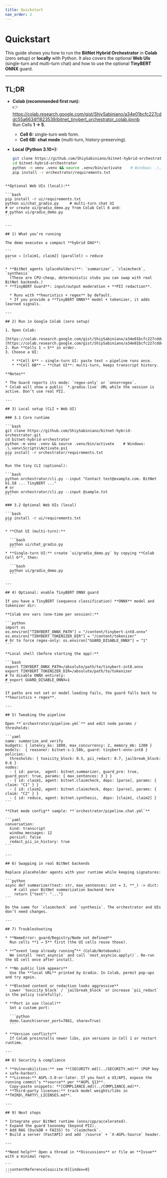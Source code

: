 ```yaml
---
title: Quickstart
nav_order: 2
---
```


# Quickstart

This guide shows you how to run the **BitNet Hybrid Orchestrator** in **Colab** (zero setup) or **locally** with Python. It also covers the optional **Web UIs** (single-turn and multi-turn chat) and how to use the optional **TinyBERT ONNX** guard.

---

## TL;DR

- **Colab (recommended first run):**  
  👉 https://colab.research.google.com/gist/ShiySabiniano/a34e01bcfc227cddc55a6634f1823539/bitnet_tinybert_orchestrator_colab.ipynb  
  Run Cells **1 → 5**.  
  - **Cell 6:** single-turn web form.  
  - **Cell 6B:** **chat mode** (multi-turn, history-preserving).

- **Local (Python 3.10+):**
  ```bash
  git clone https://github.com/ShiySabiniano/bitnet-hybrid-orchestrator.git
  cd bitnet-hybrid-orchestrator
  python -m venv .venv && source .venv/bin/activate    # Windows: .\.venv\Scripts\Activate.ps1
  pip install -r orchestrator/requirements.txt
````

**Optional Web UIs (local):**

```bash
pip install -r ui/requirements.txt
python ui/chat_gradio.py     # multi-turn chat UI
# or create ui/gradio_demo.py from Colab Cell 6 and:
# python ui/gradio_demo.py
```

---

## 1) What you’re running

The demo executes a compact **hybrid DAG**:

```
parse → [claim1, claim2] (parallel) → reduce
```

* **BitNet agents (placeholders)**: `summarizer`, `claimcheck`, `synthesis`
  (These are CPU-cheap, deterministic stubs you can swap with real BitNet backends.)
* **TinyBERT Guard**: input/output moderation + **PII redaction**.

  * Runs with **heuristics + regex** by default.
  * If you provide a **TinyBERT ONNX** model + tokenizer, it adds learned signals.

---

## 2) Run in Google Colab (zero setup)

1. Open Colab:
   [https://colab.research.google.com/gist/ShiySabiniano/a34e01bcfc227cddc55a6634f1823539/bitnet\_tinybert\_orchestrator\_colab.ipynb](https://colab.research.google.com/gist/ShiySabiniano/a34e01bcfc227cddc55a6634f1823539/bitnet_tinybert_orchestrator_colab.ipynb)
2. Run **Cells 1 → 5** in order.
3. Choose a UI:

   * **Cell 6** — single-turn UI: paste text → pipeline runs once.
   * **Cell 6B** — **chat UI**: multi-turn, keeps transcript history.

**Notes**

* The Guard reports its mode: `regex-only` or `onnx+regex`.
* Colab will show a public `*.gradio.live` URL while the session is active. Don’t use real PII.

---

## 3) Local setup (CLI + Web UI)

### 3.1 Core runtime

```bash
git clone https://github.com/ShiySabiniano/bitnet-hybrid-orchestrator.git
cd bitnet-hybrid-orchestrator
python -m venv .venv && source .venv/bin/activate    # Windows: .\.venv\Scripts\Activate.ps1
pip install -r orchestrator/requirements.txt
```

Run the tiny CLI (optional):

```bash
python orchestrator/cli.py --input "Contact test@example.com. BitNet b1.58 ... TinyBERT ..."
# or
python orchestrator/cli.py --input @sample.txt
```

### 3.2 Optional Web UIs (local)

```bash
pip install -r ui/requirements.txt
```

* **Chat UI (multi-turn):**

  ```bash
  python ui/chat_gradio.py
  ```
* **Single-turn UI:** create `ui/gradio_demo.py` by copying **Colab Cell 6**, then:

  ```bash
  python ui/gradio_demo.py
  ```

---

## 4) Optional: enable TinyBERT ONNX guard

If you have a TinyBERT (sequence classification) **ONNX** model and tokenizer dir:

**Colab env vars (one-time per session):**

```python
import os
os.environ["TINYBERT_ONNX_PATH"] = "/content/tinybert-int8.onnx"
os.environ["TINYBERT_TOKENIZER_DIR"] = "/content/tokenizer"
# Or to force regex-only: os.environ["GUARD_DISABLE_ONNX"] = "1"
```

**Local shell (before starting the app):**

```bash
export TINYBERT_ONNX_PATH=/absolute/path/to/tinybert-int8.onnx
export TINYBERT_TOKENIZER_DIR=/absolute/path/to/tokenizer
# To disable ONNX entirely:
# export GUARD_DISABLE_ONNX=1
```

If paths are not set or model loading fails, the guard falls back to **heuristics + regex**.

---

## 5) Tweaking the pipeline

Open **`orchestrator/pipeline.yml`** and edit node params / thresholds:

```yaml
name: summarize_and_verify
budgets: { latency_ms: 1800, max_concurrency: 2, memory_mb: 1200 }
models:  { reasoner: bitnet-s-1.58b, guard: tinybert-onnx-int8 }
policies:
  thresholds: { toxicity_block: 0.5, pii_redact: 0.7, jailbreak_block: 0.6 }
nodes:
  - { id: parse,  agent: bitnet.summarizer, guard_pre: true, guard_post: true, params: { max_sentences: 3 } }
  - { id: claim1, agent: bitnet.claimcheck, deps: [parse], params: { claim: "C1" } }
  - { id: claim2, agent: bitnet.claimcheck, deps: [parse], params: { claim: "C2" } }
  - { id: reduce, agent: bitnet.synthesis,  deps: [claim1, claim2] }
```

**Chat mode config** sample: **`orchestrator/pipeline.chat.yml`**

```yaml
conversation:
  kind: transcript
  window_messages: 12
  persist: false
  redact_pii_in_history: true
```

---

## 6) Swapping in real BitNet backends

Replace placeholder agents with your runtime while keeping signatures:

```python
async def summarizer(text: str, max_sentences: int = 3, **_) -> dict:
    # call your BitNet summarization backend here
    return {"text": "..."}
```

Do the same for `claimcheck` and `synthesis`. The orchestrator and UIs don’t need changes.

---

## 7) Troubleshooting

* **NameError: guard/Registry/Node not defined**
  Run cells **1 → 5** first (the UI cells reuse those).

* **“event loop already running”** (Colab/Notebooks)
  We install `nest_asyncio` and call `nest_asyncio.apply()`. Re-run the UI cell once after install.

* **No public link appears**
  Use the **local URL** printed by Gradio. In Colab, permit pop-ups and try again.

* **Blocked content or redaction looks aggressive**
  Lower `toxicity_block` / `jailbreak_block` or increase `pii_redact` in the policy (carefully).

* **Port in use (local)**
  Set a custom port:

  ```python
  demo.launch(server_port=7861, share=True)
  ```

* **Version conflicts**
  If Colab preinstalls newer libs, pin versions in Cell 1 or restart runtime.

---

## 8) Security & compliance

* **Vulnerabilities:** see **[SECURITY.md](../SECURITY.md)** (PGP key + safe-harbor).
* **License:** AGPL-3.0-or-later. If you host a UI/API, expose the running commit’s **source** per **AGPL §13**.
  Copy-paste snippets: **[COMPLIANCE.md](../COMPLIANCE.md)**.
* **Third-party licenses:** track model weights/libs in **THIRD\_PARTY\_LICENSES.md**.

---

## 9) Next steps

* Integrate your BitNet runtime (onnx/cpp/accelerated).
* Expand the guard taxonomy (beyond PII).
* Add RAG (DuckDB + FAISS) to `claimcheck`.
* Build a server (FastAPI) and add `/source` + `X-AGPL-Source` header.

---

**Need help?** Open a thread in **Discussions** or file an **Issue** with a minimal repro.

```
::contentReference[oaicite:0]{index=0}
```
